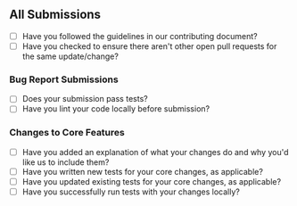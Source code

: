 ## All Submissions

* [ ] Have you followed the guidelines in our contributing document?
* [ ] Have you checked to ensure there aren't other open pull requests 
for the same update/change?

### Bug Report Submissions

* [ ] Does your submission pass tests?
* [ ] Have you lint your code locally before submission?

### Changes to Core Features

* [ ] Have you added an explanation of what your changes do and why you'd 
like us to include them?
* [ ] Have you written new tests for your core changes, as applicable?
* [ ] Have you updated existing tests for your core changes, as applicable?
* [ ] Have you successfully run tests with your changes locally?